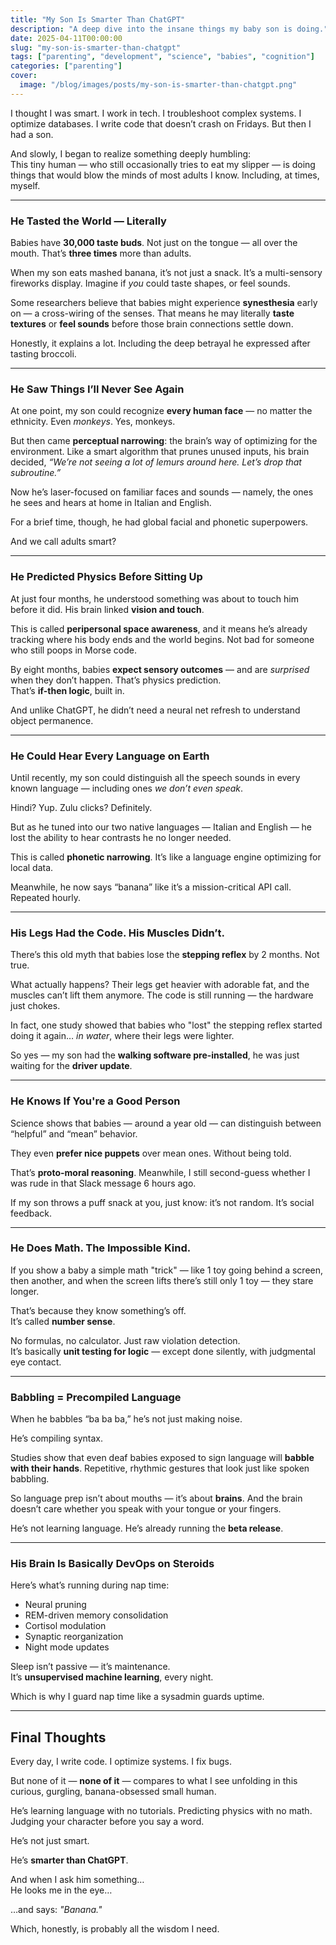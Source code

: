 ```yaml
---
title: "My Son Is Smarter Than ChatGPT"
description: "A deep dive into the insane things my baby son is doing."
date: 2025-04-11T00:00:00
slug: "my-son-is-smarter-than-chatgpt"
tags: ["parenting", "development", "science", "babies", "cognition"]
categories: ["parenting"]
cover:
  image: "/blog/images/posts/my-son-is-smarter-than-chatgpt.png"
---
```

I thought I was smart. I work in tech. I troubleshoot complex systems. I optimize databases. I write code that doesn’t crash on Fridays. But then I had a son.

And slowly, I began to realize something deeply humbling:  
This tiny human — who still occasionally tries to eat my slipper — is doing things that would blow the minds of most adults I know. Including, at times, myself.

---

### He Tasted the World — Literally

Babies have **30,000 taste buds**. Not just on the tongue — all over the mouth. That’s **three times** more than adults.

When my son eats mashed banana, it’s not just a snack. It’s a multi-sensory fireworks display. Imagine if *you* could taste shapes, or feel sounds.

Some researchers believe that babies might experience **synesthesia** early on — a cross-wiring of the senses. That means he may literally **taste textures** or **feel sounds** before those brain connections settle down.

Honestly, it explains a lot. Including the deep betrayal he expressed after tasting broccoli.

---

### He Saw Things I’ll Never See Again

At one point, my son could recognize **every human face** — no matter the ethnicity. Even *monkeys*. Yes, monkeys.

But then came **perceptual narrowing**: the brain’s way of optimizing for the environment. Like a smart algorithm that prunes unused inputs, his brain decided, *“We’re not seeing a lot of lemurs around here. Let’s drop that subroutine.”*

Now he’s laser-focused on familiar faces and sounds — namely, the ones he sees and hears at home in Italian and English.

For a brief time, though, he had global facial and phonetic superpowers.

And we call adults smart?

---

### He Predicted Physics Before Sitting Up

At just four months, he understood something was about to touch him before it did. His brain linked **vision and touch**.

This is called **peripersonal space awareness**, and it means he’s already tracking where his body ends and the world begins. Not bad for someone who still poops in Morse code.

By eight months, babies **expect sensory outcomes** — and are *surprised* when they don’t happen. That’s physics prediction.  
That’s **if-then logic**, built in.

And unlike ChatGPT, he didn’t need a neural net refresh to understand object permanence.

---

### He Could Hear Every Language on Earth

Until recently, my son could distinguish all the speech sounds in every known language — including ones *we don’t even speak*.

Hindi? Yup. Zulu clicks? Definitely.

But as he tuned into our two native languages — Italian and English — he lost the ability to hear contrasts he no longer needed.

This is called **phonetic narrowing**. It’s like a language engine optimizing for local data.

Meanwhile, he now says “banana” like it’s a mission-critical API call. Repeated hourly.

---

### His Legs Had the Code. His Muscles Didn’t.

There’s this old myth that babies lose the **stepping reflex** by 2 months. Not true.

What actually happens? Their legs get heavier with adorable fat, and the muscles can’t lift them anymore. The code is still running — the hardware just chokes.

In fact, one study showed that babies who "lost" the stepping reflex started doing it again… *in water*, where their legs were lighter.

So yes — my son had the **walking software pre-installed**, he was just waiting for the **driver update**.

---

### He Knows If You're a Good Person

Science shows that babies — around a year old — can distinguish between “helpful” and “mean” behavior.

They even **prefer nice puppets** over mean ones. Without being told.

That’s **proto-moral reasoning**. Meanwhile, I still second-guess whether I was rude in that Slack message 6 hours ago.

If my son throws a puff snack at you, just know: it’s not random. It’s social feedback.

---

### He Does Math. The Impossible Kind.

If you show a baby a simple math "trick" — like 1 toy going behind a screen, then another, and when the screen lifts there’s still only 1 toy — they stare longer.

That’s because they know something’s off.  
It’s called **number sense**.

No formulas, no calculator. Just raw violation detection.  
It’s basically **unit testing for logic** — except done silently, with judgmental eye contact.

---

### Babbling = Precompiled Language

When he babbles “ba ba ba,” he’s not just making noise.

He’s compiling syntax.

Studies show that even deaf babies exposed to sign language will **babble with their hands**. Repetitive, rhythmic gestures that look just like spoken babbling.

So language prep isn’t about mouths — it’s about **brains**. And the brain doesn’t care whether you speak with your tongue or your fingers.

He’s not learning language. He’s already running the **beta release**.

---

### His Brain Is Basically DevOps on Steroids

Here’s what’s running during nap time:

- Neural pruning
- REM-driven memory consolidation
- Cortisol modulation
- Synaptic reorganization
- Night mode updates

Sleep isn’t passive — it’s maintenance.  
It’s **unsupervised machine learning**, every night.

Which is why I guard nap time like a sysadmin guards uptime.

---

## Final Thoughts

Every day, I write code. I optimize systems. I fix bugs.

But none of it — **none of it** — compares to what I see unfolding in this curious, gurgling, banana-obsessed small human.

He’s learning language with no tutorials. Predicting physics with no math. Judging your character before you say a word.

He’s not just smart.

He’s **smarter than ChatGPT**.

And when I ask him something…  
He looks me in the eye…

…and says: *"Banana."*

Which, honestly, is probably all the wisdom I need.